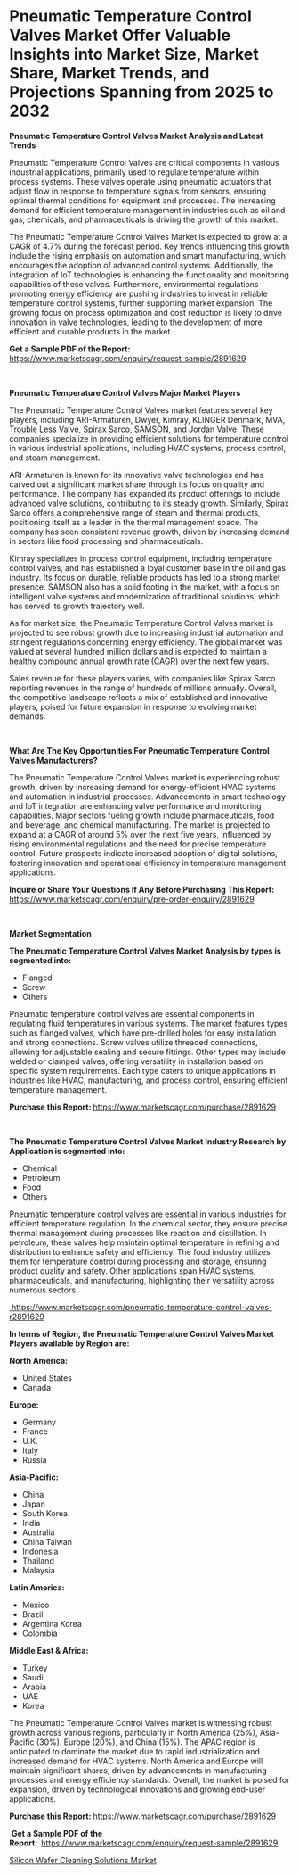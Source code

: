 <p><h1>Pneumatic Temperature Control Valves Market Offer Valuable Insights into Market Size, Market Share, Market Trends, and Projections Spanning from 2025 to 2032</h1></p><p><strong>Pneumatic Temperature Control Valves Market Analysis and Latest Trends</strong></p>
<p><p>Pneumatic Temperature Control Valves are critical components in various industrial applications, primarily used to regulate temperature within process systems. These valves operate using pneumatic actuators that adjust flow in response to temperature signals from sensors, ensuring optimal thermal conditions for equipment and processes. The increasing demand for efficient temperature management in industries such as oil and gas, chemicals, and pharmaceuticals is driving the growth of this market.</p><p>The Pneumatic Temperature Control Valves Market is expected to grow at a CAGR of 4.7% during the forecast period. Key trends influencing this growth include the rising emphasis on automation and smart manufacturing, which encourages the adoption of advanced control systems. Additionally, the integration of IoT technologies is enhancing the functionality and monitoring capabilities of these valves. Furthermore, environmental regulations promoting energy efficiency are pushing industries to invest in reliable temperature control systems, further supporting market expansion. The growing focus on process optimization and cost reduction is likely to drive innovation in valve technologies, leading to the development of more efficient and durable products in the market.</p></p>
<p><strong>Get a Sample PDF of the Report:&nbsp;</strong> <a href="https://www.marketscagr.com/enquiry/request-sample/2891629?utm_campaign=3127&utm_medium=2&utm_source=Github&utm_content=ia&utm_term=14032025&utm_id=pneumatic-temperature-control-valves">https://www.marketscagr.com/enquiry/request-sample/2891629</a></p>
<p>&nbsp;</p>
<p><strong>Pneumatic Temperature Control Valves Major Market Players</strong></p>
<p><p>The Pneumatic Temperature Control Valves market features several key players, including ARI-Armaturen, Dwyer, Kimray, KLINGER Denmark, MVA, Trouble Less Valve, Spirax Sarco, SAMSON, and Jordan Valve. These companies specialize in providing efficient solutions for temperature control in various industrial applications, including HVAC systems, process control, and steam management.</p><p>ARI-Armaturen is known for its innovative valve technologies and has carved out a significant market share through its focus on quality and performance. The company has expanded its product offerings to include advanced valve solutions, contributing to its steady growth. Similarly, Spirax Sarco offers a comprehensive range of steam and thermal products, positioning itself as a leader in the thermal management space. The company has seen consistent revenue growth, driven by increasing demand in sectors like food processing and pharmaceuticals.</p><p>Kimray specializes in process control equipment, including temperature control valves, and has established a loyal customer base in the oil and gas industry. Its focus on durable, reliable products has led to a strong market presence. SAMSON also has a solid footing in the market, with a focus on intelligent valve systems and modernization of traditional solutions, which has served its growth trajectory well.</p><p>As for market size, the Pneumatic Temperature Control Valves market is projected to see robust growth due to increasing industrial automation and stringent regulations concerning energy efficiency. The global market was valued at several hundred million dollars and is expected to maintain a healthy compound annual growth rate (CAGR) over the next few years.</p><p>Sales revenue for these players varies, with companies like Spirax Sarco reporting revenues in the range of hundreds of millions annually. Overall, the competitive landscape reflects a mix of established and innovative players, poised for future expansion in response to evolving market demands.</p></p>
<p>&nbsp;</p>
<p><strong>What Are The Key Opportunities For Pneumatic Temperature Control Valves Manufacturers?</strong></p>
<p><p>The Pneumatic Temperature Control Valves market is experiencing robust growth, driven by increasing demand for energy-efficient HVAC systems and automation in industrial processes. Advancements in smart technology and IoT integration are enhancing valve performance and monitoring capabilities. Major sectors fueling growth include pharmaceuticals, food and beverage, and chemical manufacturing. The market is projected to expand at a CAGR of around 5% over the next five years, influenced by rising environmental regulations and the need for precise temperature control. Future prospects indicate increased adoption of digital solutions, fostering innovation and operational efficiency in temperature management applications.</p></p>
<p><strong>Inquire or Share Your Questions If Any Before Purchasing This Report:</strong> <a href="https://www.marketscagr.com/enquiry/pre-order-enquiry/2891629?utm_campaign=3127&utm_medium=2&utm_source=Github&utm_content=ia&utm_term=14032025&utm_id=pneumatic-temperature-control-valves">https://www.marketscagr.com/enquiry/pre-order-enquiry/2891629</a></p>
<p>&nbsp;</p>
<p><strong>Market Segmentation</strong></p>
<p><strong>The Pneumatic Temperature Control Valves Market Analysis by types is segmented into:</strong></p>
<p><ul><li>Flanged</li><li>Screw</li><li>Others</li></ul></p>
<p><p>Pneumatic temperature control valves are essential components in regulating fluid temperatures in various systems. The market features types such as flanged valves, which have pre-drilled holes for easy installation and strong connections. Screw valves utilize threaded connections, allowing for adjustable sealing and secure fittings. Other types may include welded or clamped valves, offering versatility in installation based on specific system requirements. Each type caters to unique applications in industries like HVAC, manufacturing, and process control, ensuring efficient temperature management.</p></p>
<p><strong>Purchase this Report:&nbsp;</strong><a href="https://www.marketscagr.com/purchase/2891629?utm_campaign=3127&utm_medium=2&utm_source=Github&utm_content=ia&utm_term=14032025&utm_id=pneumatic-temperature-control-valves">https://www.marketscagr.com/purchase/2891629</a></p>
<p>&nbsp;</p>
<p><strong>The Pneumatic Temperature Control Valves Market Industry Research by Application is segmented into:</strong></p>
<p><ul><li>Chemical</li><li>Petroleum</li><li>Food</li><li>Others</li></ul></p>
<p><p>Pneumatic temperature control valves are essential in various industries for efficient temperature regulation. In the chemical sector, they ensure precise thermal management during processes like reaction and distillation. In petroleum, these valves help maintain optimal temperature in refining and distribution to enhance safety and efficiency. The food industry utilizes them for temperature control during processing and storage, ensuring product quality and safety. Other applications span HVAC systems, pharmaceuticals, and manufacturing, highlighting their versatility across numerous sectors.</p></p>
<p><a href="https://www.marketscagr.com/pneumatic-temperature-control-valves-r2891629?utm_campaign=3127&utm_medium=2&utm_source=Github&utm_content=ia&utm_term=14032025&utm_id=pneumatic-temperature-control-valves">&nbsp;https://www.marketscagr.com/pneumatic-temperature-control-valves-r2891629</a></p>
<p><strong>In terms of Region, the Pneumatic Temperature Control Valves Market Players available by Region are:</strong></p>
<p>
    <p> <strong> North America: </strong>
        <ul>
            <li>United States</li>
            <li>Canada</li>
        </ul>
        </p> 
    <p> <strong> Europe: </strong>
        <ul>
            <li>Germany</li>
            <li>France</li>
            <li>U.K.</li>
            <li>Italy</li>
            <li>Russia</li>
        </ul>
        </p> 
    <p> <strong> Asia-Pacific: </strong>
        <ul>
            <li>China</li>
            <li>Japan</li>
            <li>South Korea</li>
            <li>India</li>
            <li>Australia</li>
            <li>China Taiwan</li>
            <li>Indonesia</li>
            <li>Thailand</li>
            <li>Malaysia</li>
        </ul>
        </p> 
    <p> <strong> Latin America: </strong>
        <ul>
            <li>Mexico</li>
            <li>Brazil</li>
            <li>Argentina Korea</li>
            <li>Colombia</li>
        </ul>
        </p> 
    <p> <strong> Middle East & Africa: </strong>
        <ul>
            <li>Turkey</li>
            <li>Saudi</li>
            <li>Arabia</li>
            <li>UAE</li>
            <li>Korea</li>
        </ul>
    </p>
    </p>
<p><p>The Pneumatic Temperature Control Valves market is witnessing robust growth across various regions, particularly in North America (25%), Asia-Pacific (30%), Europe (20%), and China (15%). The APAC region is anticipated to dominate the market due to rapid industrialization and increased demand for HVAC systems. North America and Europe will maintain significant shares, driven by advancements in manufacturing processes and energy efficiency standards. Overall, the market is poised for expansion, driven by technological innovations and growing end-user applications.</p></p>
<p><strong>Purchase this Report: </strong><a href="https://www.marketscagr.com/purchase/2891629?utm_campaign=3127&utm_medium=2&utm_source=Github&utm_content=ia&utm_term=14032025&utm_id=pneumatic-temperature-control-valves">https://www.marketscagr.com/purchase/2891629</a></p>
<p>&nbsp;<strong>Get a Sample PDF of the Report:&nbsp;&nbsp;</strong><a href="https://www.marketscagr.com/enquiry/request-sample/2891629?utm_campaign=3127&utm_medium=2&utm_source=Github&utm_content=ia&utm_term=14032025&utm_id=pneumatic-temperature-control-valves">https://www.marketscagr.com/enquiry/request-sample/2891629</a></p>
<p><strong></strong></p>
<p><p><a href="https://github.com/saklpelzami95/Market-Research-Report-List-1/blob/main/silicon-wafer-cleaning-solutions-market.md?utm_campaign=3127&utm_medium=2&utm_source=Github&utm_content=ia&utm_term=14032025&utm_id=pneumatic-temperature-control-valves">Silicon Wafer Cleaning Solutions Market</a></p></p>